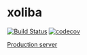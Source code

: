 # xoliba

[![Build Status](https://travis-ci.org/xoliba/xoliba-ai.svg?branch=master)](https://travis-ci.org/xoliba/xoliba-ai)
[![codecov](https://codecov.io/gh/xoliba/xoliba-ai/branch/master/graph/badge.svg)](https://codecov.io/gh/xoliba/xoliba-ai)

[Production server](https://xoliba-ai.herokuapp.com)
